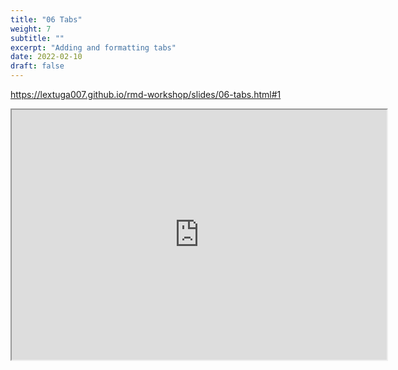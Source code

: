 ```yaml
---
title: "06 Tabs"
weight: 7
subtitle: ""
excerpt: "Adding and formatting tabs"
date: 2022-02-10
draft: false
---
```


https://lextuga007.github.io/rmd-workshop/slides/06-tabs.html#1

<iframe src="https://lextuga007.github.io/rmd-workshop/slides/06-tabs.html#1" width="600" height="400" loading="lazy" allowfullscreen></iframe> <script>fitvids('.shareagain', {players: 'iframe'});</script>

